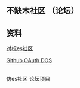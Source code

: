 ## 不缺木社区 （论坛）

## 资料
[对标es社区](https://elasticsearch.cn/)

[Github OAuth DOS](https://developer.github.com/apps/building-oauth-apps/creating-an-oauth-app/)

##
仿es社区 论坛项目